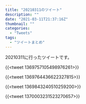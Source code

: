 ```yaml
---
title: "20210311のツイート"
description: ""
date: "2021-03-11T21:37:16Z"
thumbnail: ""
categories:
  - "Tweets"
tags:
  - "ツイートまとめ"
---
```

20210311に行ったツイートです。
<!--more-->
{{<tweet 1369757105498976261>}}

{{<tweet 1369764436622327815>}}

{{<tweet 1369843240510259200>}}

{{<tweet 1370003231523270657>}}

